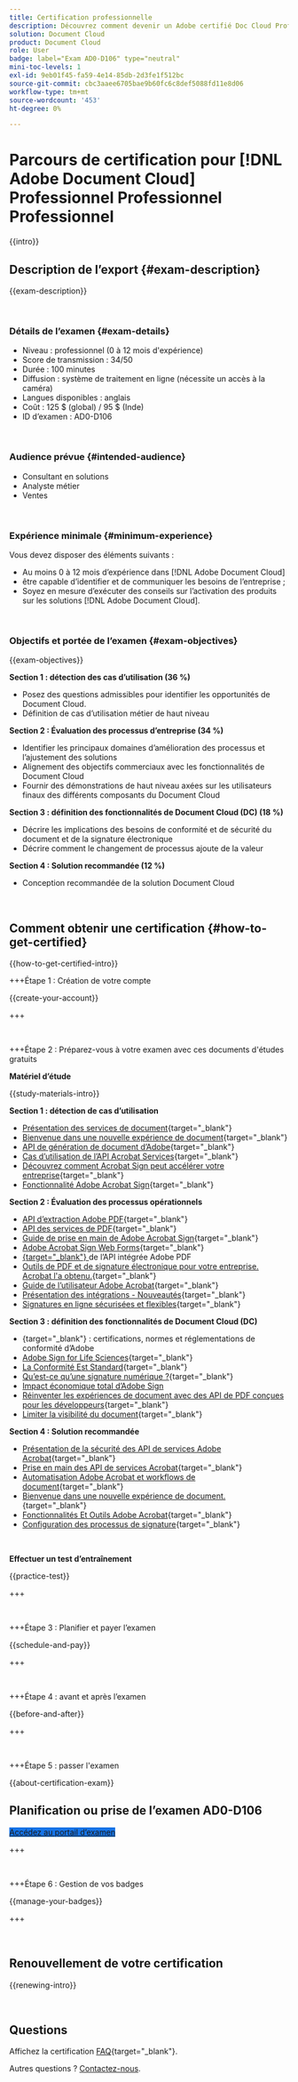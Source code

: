 ```yaml
---
title: Certification professionnelle
description: Découvrez comment devenir un Adobe certifié Doc Cloud Professional.
solution: Document Cloud
product: Document Cloud
role: User
badge: label="Exam AD0-D106" type="neutral"
mini-toc-levels: 1
exl-id: 9eb01f45-fa59-4e14-85db-2d3fe1f512bc
source-git-commit: cbc3aaee6705bae9b60fc6c8def5088fd11e8d06
workflow-type: tm+mt
source-wordcount: '453'
ht-degree: 0%

---
```


# Parcours de certification pour [!DNL Adobe Document Cloud] Professionnel Professionnel Professionnel

{{intro}}

## Description de l’export {#exam-description}

{{exam-description}}

<br>

### Détails de l’examen {#exam-details}

* Niveau : professionnel (0 à 12 mois d&#39;expérience)
* Score de transmission : 34/50
* Durée : 100 minutes
* Diffusion : système de traitement en ligne (nécessite un accès à la caméra)
* Langues disponibles : anglais
* Coût : 125 $ (global) / 95 $ (Inde)
* ID d’examen : AD0-D106

<br>

### Audience prévue {#intended-audience}

* Consultant en solutions
* Analyste métier
* Ventes

<br>

### Expérience minimale {#minimum-experience}

Vous devez disposer des éléments suivants :

* Au moins 0 à 12 mois d’expérience dans [!DNL Adobe Document Cloud]
* être capable d’identifier et de communiquer les besoins de l’entreprise ;
* Soyez en mesure d’exécuter des conseils sur l’activation des produits sur les solutions [!DNL Adobe Document Cloud].

<br>

### Objectifs et portée de l’examen {#exam-objectives}

{{exam-objectives}}

**Section 1 : détection des cas d’utilisation (36 %)**

* Posez des questions admissibles pour identifier les opportunités de Document Cloud.
* Définition de cas d’utilisation métier de haut niveau

**Section 2 : Évaluation des processus d’entreprise (34 %)**

* Identifier les principaux domaines d’amélioration des processus et l’ajustement des solutions
* Alignement des objectifs commerciaux avec les fonctionnalités de Document Cloud
* Fournir des démonstrations de haut niveau axées sur les utilisateurs finaux des différents composants du Document Cloud

**Section 3 : définition des fonctionnalités de Document Cloud (DC) (18 %)**

* Décrire les implications des besoins de conformité et de sécurité du document et de la signature électronique
* Décrire comment le changement de processus ajoute de la valeur

**Section 4 : Solution recommandée (12 %)**

* Conception recommandée de la solution Document Cloud

<br>

## Comment obtenir une certification {#how-to-get-certified}

{{how-to-get-certified-intro}}

+++Étape 1 : Création de votre compte

{{create-your-account}}

+++

<br>

+++Étape 2 : Préparez-vous à votre examen avec ces documents d&#39;études gratuits

**Matériel d’étude**

{{study-materials-intro}}

**Section 1 : détection de cas d’utilisation**

* [Présentation des services de document](https://developer.adobe.com/document-services/docs/overview/){target="_blank"}
* [Bienvenue dans une nouvelle expérience de document](https://www.adobe.com/documentcloud.html){target="_blank"}
* [API de génération de document d’Adobe](https://developer.adobe.com/document-services/apis/doc-generation){target="_blank"}
* [Cas d’utilisation de l’API Acrobat Services](https://developer.adobe.com/document-services/use-cases/agreements-and-contracts/legal-contracts/){target="_blank"}
* [Découvrez comment Acrobat Sign peut accélérer votre entreprise](https://www.adobe.com/sign.html){target="_blank"}
* [Fonctionnalité Adobe Acrobat Sign](https://www.adobe.com/sign/features.html){target="_blank"}

**Section 2 : Évaluation des processus opérationnels**

* [API d’extraction Adobe PDF](https://developer.adobe.com/document-services/apis/pdf-extract/){target="_blank"}
* [API des services de PDF](https://developer.adobe.com/document-services/docs/apis/){target="_blank"}
* [Guide de prise en main de Adobe Acrobat Sign](https://helpx.adobe.com/sign/using/get-started-guide.html){target="_blank"}
* [Adobe Acrobat Sign Web Forms](https://helpx.adobe.com/sign/config/web-forms.html){target="_blank"}
* [ {target="_blank"} ](https://developer.adobe.com/document-services/apis/pdf-embed/) de l’API intégrée Adobe PDF
* [Outils de PDF et de signature électronique pour votre entreprise. Acrobat l&#39;a obtenu.](https://www.adobe.com/acrobat/business.html){target="_blank"}
* [Guide de l’utilisateur Adobe Acrobat](https://helpx.adobe.com/fr/acrobat/user-guide.html){target="_blank"}
* [Présentation des intégrations - Nouveautés](https://experienceleague.adobe.com/docs/document-cloud-learn/sign-learning-hub/integrations/integrations-overview.html#what%E2%80%99s-new){target="_blank"}
* [Signatures en ligne sécurisées et flexibles](https://www.adobe.com/sign/online-signature.html){target="_blank"}

**Section 3 : définition des fonctionnalités de Document Cloud (DC)**

* [ ](https://www.adobe.com/trust/compliance/compliance-list.html){target="_blank"} : certifications, normes et réglementations de conformité d’Adobe
* [Adobe Sign for Life Sciences](https://www.adobe.com/content/dam/dx-dc/en/pdfs/adobe-sign-life-sciences-solution-brief-ue.pdf){target="_blank"}
* [La Conformité Est Standard](https://www.adobe.com/documentcloud/resources/compliance.html){target="_blank"}
* [Qu’est-ce qu’une signature numérique ?](https://www.adobe.com/sign/digital-signatures.html){target="_blank"}
* [Impact économique total d’Adobe Sign](https://www.adobe.com/content/dam/dx-dc/pdf/total-economic-impact-adobe-sign-ue.pdf)
* [Réinventer les expériences de document avec des API de PDF conçues pour les développeurs](https://developer.adobe.com/document-services){target="_blank"}
* [Limiter la visibilité du document](https://helpx.adobe.com/sign/using/limited-document-visibility.html){target="_blank"}

**Section 4 : Solution recommandée**

* [Présentation de la sécurité des API de services Adobe Acrobat](https://www.adobe.com/content/dam/cc/en/trust-center/ungated/whitepapers/doc-cloud/adobe-document-services-security-overview.pdf){target="_blank"}
* [Prise en main des API de services Acrobat](https://documentservices.adobe.com/dc-integration-creation-app-cdn/main.html){target="_blank"}
* [Automatisation Adobe Acrobat et workflows de document](https://helpx.adobe.com/acrobat/kb/automation-and-document-workflows.html){target="_blank"}
* [Bienvenue dans une nouvelle expérience de document.](https://www.adobe.com/documentcloud.html){target="_blank"}
* [Fonctionnalités Et Outils Adobe Acrobat](https://www.adobe.com/acrobat/features.html){target="_blank"}
* [Configuration des processus de signature](https://helpx.adobe.com/ca/sign/using/workflow-designer-signature-workflow.html){target="_blank"}

<br>

**Effectuer un test d’entraînement**

{{practice-test}}

+++

<br>

+++Étape 3 : Planifier et payer l’examen

{{schedule-and-pay}}

+++

<br>

+++Étape 4 : avant et après l’examen

{{before-and-after}}

+++

<br>

+++Étape 5 : passer l&#39;examen

{{about-certification-exam}}

## Planification ou prise de l’examen AD0-D106

<a href="https://www.certmetrics.com/adobe/candidate/examity_sso.aspx?eid=AD0-D106" target="_blank" class="spectrum-Button spectrum-Button--fill spectrum-Button--accent spectrum-Button--sizeM is-margin-bottom-big-big at-element-click-tracking" style="background-color:#1473E6">

<span class="spectrum-Button-label has-no-wrap">
   Accédez au portail d’examen
</span>
</a>

+++

<br>

+++Étape 6 : Gestion de vos badges

{{manage-your-badges}}

+++

<br>

## Renouvellement de votre certification

{{renewing-intro}}

<br>

## Questions

Affichez la certification [FAQ](https://experienceleague.adobe.com/docs/certification/certification/faq.html){target="_blank"}.

Autres questions ? [Contactez-nous](mailto:certif@adobe.com).